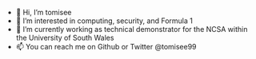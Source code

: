 - 👋 Hi, I’m tomisee
- 👀 I’m interested in computing, security, and Formula 1
- 🌱 I’m currently working as technical demonstrator for the NCSA within the University of South Wales
- 📫 You can reach me on Github or Twitter @tomisee99

<!---
tomisee/tomisee is a ✨ special ✨ repository because its `README.md` (this file) appears on your GitHub profile.
You can click the Preview link to take a look at your changes.
--->
